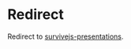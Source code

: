 # Redirect

Redirect to [survivejs-presentations](https://survivejs-presentations.github.io/frontend-in-2015/).
